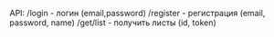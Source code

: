 API:
/login - логин (email,password)
/register - регистрация (email, password, name)
/get/list - получить листы (id, token)

